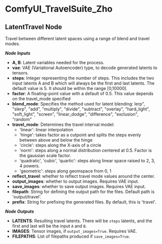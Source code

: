 # ComfyUI_TravelSuite_Zho



## LatentTravel Node

Travel between different latent spaces using a range of blend and travel modes.

___**Node Inputs**___
- **A, B**: Latent variables needed for the process.
- **vae**: VAE (Variational Autoencoder) type, to decode generated latents to tensors. 
- **steps**: Integer representing the number of steps. This includes the two input latents A and B which will always be the first and last latents. The default value is 5. It should be within the range [0,10000].
- **factor**: A floating-point value with a default of 0.5. This value depends on the travel_mode specified
- **blend_mode**: Specifies the method used for latent blending: lerp", "slerp", "add", "multiply", "divide", "subtract", "overlay", "hard_light", "soft_light", "screen", "linear_dodge", "difference", "exclusion", "random"
- **travel_mode**: Determines the travel interval model:
  - 'linear': linear interpolation
  - 'hinge': takes factor as a cutpoint and splits the steps evenly between above and below the hinge 
  - 'circle': steps along the X-axis of a circle 
  - 'norm': steps along a normal distribution centered at 0.5. Factor is the gaussian scale factor.
  - 'quadratic', 'cubic', 'quartic': steps along linear space raised to 2, 3, 4 powers.  
  - 'geometric': steps along geomspace from 0, 1
- **reflect_travel**: whether to reflect travel mode values around the center. 
- **output_images**: whether to output images.  Requires VAE input.
- **save_images**: whether to save output images.  Requires VAE input.
- **filepath**: String for defining the output path for the files. Default path is 'output/travel'.
- **prefix**: String for prefixing the generated files. By default, this is 'travel'. 

___**Node Outputs**___

- **LATENTS**: Resulting travel latents. There will be `steps` latents, and the first and last will be the input `A` and `B`.
- **IMAGES**: Tensor images, if `output_images=True`. Requires VAE.
- **FILEPATHS**: List of filepaths produced if `save_images=True`.

